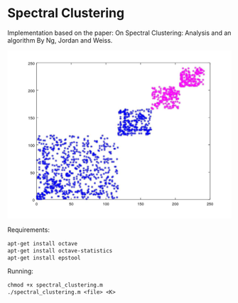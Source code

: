 # Spectral Clustering

Implementation based on the paper: On Spectral Clustering: Analysis and an algorithm By Ng, Jordan and Weiss.


![alt text](https://github.com/Max-Meldrum/spectral-graph-clustering/blob/master/images/example1r.jpg?raw=true "example")


Requirements:

    apt-get install octave
    apt-get install octave-statistics
    apt-get install epstool

Running: 
    
    chmod +x spectral_clustering.m
    ./spectral_clustering.m <file> <K>

